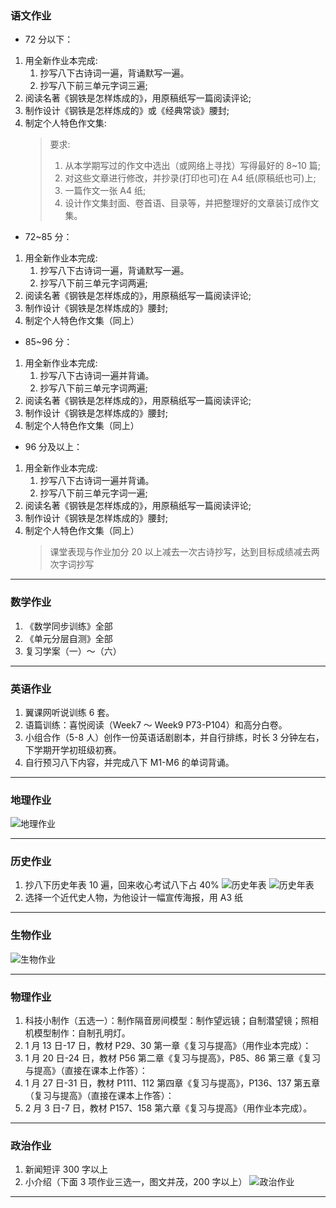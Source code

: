 ### 语文作业

- 72 分以下：

1. 用全新作业本完成:
   1. 抄写八下古诗词一遍，背诵默写一遍。
   2. 抄写八下前三单元字词三遍;
2. 阅读名著《钢铁是怎样炼成的》，用原稿纸写一篇阅读评论;
3. 制作设计《钢铁是怎样炼成的》或《经典常谈》腰封;
4. 制定个人特色作文集:
   > 要求:
   >
   > 1. 从本学期写过的作文中选出（或网络上寻找）写得最好的 8~10 篇;
   > 2. 对这些文章进行修改，并抄录(打印也可)在 A4 纸(原稿纸也可)上;
   > 3. 一篇作文一张 A4 纸;
   > 4. 设计作文集封面、卷首语、目录等，并把整理好的文章装订成作文集。

- 72~85 分：

1. 用全新作业本完成:
   1. 抄写八下古诗词一遍，背诵默写一遍。
   2. 抄写八下前三单元字词两遍;
2. 阅读名著《钢铁是怎样炼成的》，用原稿纸写一篇阅读评论;
3. 制作设计《钢铁是怎样炼成的》腰封;
4. 制定个人特色作文集（同上）

- 85~96 分：

1. 用全新作业本完成:
   1. 抄写八下古诗词一遍并背诵。
   2. 抄写八下前三单元字词两遍;
2. 阅读名著《钢铁是怎样炼成的》，用原稿纸写一篇阅读评论;
3. 制作设计《钢铁是怎样炼成的》腰封;
4. 制定个人特色作文集（同上）

- 96 分及以上：

1. 用全新作业本完成:
   1. 抄写八下古诗词一遍并背诵。
   2. 抄写八下前三单元字词一遍;
2. 阅读名著《钢铁是怎样炼成的》，用原稿纸写一篇阅读评论;
3. 制作设计《钢铁是怎样炼成的》腰封;
4. 制定个人特色作文集（同上）
   > 课堂表现与作业加分 20 以上减去一次古诗抄写，达到目标成绩减去两次字词抄写

---

### 数学作业

1. 《数学同步训练》全部
2. 《单元分层自测》全部
3. 复习学案（一）～（六）

---

### 英语作业

1. 翼课网听说训练 6 套。
2. 语篇训练：喜悦阅读（Week7 ～ Week9 P73-P104）和高分白卷。
3. 小组合作（5-8 人）创作一份英语话剧剧本，并自行排练，时长 3 分钟左右，下学期开学初班级初赛。
4. 自行预习八下内容，并完成八下 M1-M6 的单词背诵。

---

### 地理作业

![地理作业](hw_G8S1/_images/19g.webp)

---

### 历史作业

1. 抄八下历史年表 10 遍，回来收心考试八下占 40%
   ![历史年表](hw_G8S1/_images/19h1.webp ":size=10%")
   ![历史年表](hw_G8S1/_images/19h2.webp ":size=10%")
2. 选择一个近代史人物，为他设计一幅宣传海报，用 A3 纸

---

### 生物作业

![生物作业](hw_G8S1/_images/19b.webp)

---

### 物理作业

1. 科技小制作（五选一）：制作隔音房间模型：制作望远镜；自制潜望镜；照相机模型制作：自制孔明灯。
2. 1 月 13 日-17 日，教材 P29、30 第一章《复习与提高》（用作业本完成）：
3. 1 月 20 日-24 日，教材 P56 第二章《复习与提高》，P85、86 第三章《复习与提高》（直接在课本上作答）：
4. 1 月 27 日-31 日，教材 P111、112 第四章《复习与提高》，P136、137 第五章（复习与提高》（直接在课本上作答）：
5. 2 月 3 日-7 日，教材 P157、158 第六章《复习与提高》（用作业本完成）。

---

### 政治作业

1. 新闻短评 300 字以上
2. 小介绍（下面 3 项作业三选一，图文并茂，200 字以上）
   ![政治作业](hw_G8S1/_images/19p.webp)

---
